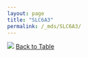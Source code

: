 ```yaml
---
layout: page
title: "SLC6A3"
permalink: /_mds/SLC6A3/
---
```


![](../../alns_9.28.22/aln_5HSAA100651_0.975.png?raw=true
)
[Back to Table](../../display)
